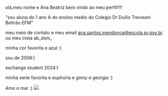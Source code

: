 olá,meu nome e Ana Beatriz bem vindo ao meu perfil!!!!

"sou aluna do 1 ano A do ensino medio do Colegio Dr Duilio Trevisani Beltrão EFM"

meu meio de contato e meu email ana.santos.mendonca@escola.pr.gov.br ou meu insta ab_dsm_

minha cor favorita e azul :)

sou de 2008:)

exchange student 2024:)

minha serie favorita e euphoria e ginny e georgia :)

Amo o mar :)
![](https://static.preparaenem.com/conteudo_legenda/74c55d5920dc9c812f81a3a4c7b4a966.jpg) 


